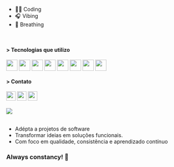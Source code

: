 - 👩‍💻 Coding
- 🎧 Vibing
- 🍃 Breathing

<br>

#### > Tecnologias que utilizo
<div>  
   <img align="center" height="30" width="30"  src="https://cdn.jsdelivr.net/gh/devicons/devicon@latest/icons/typescript/typescript-original.svg" />       
   <img align="center" height="30" width="30"  src="https://cdn.jsdelivr.net/gh/devicons/devicon@latest/icons/javascript/javascript-original.svg" />
   <img align="center" height="30" width="30" src="https://cdn.jsdelivr.net/gh/devicons/devicon@latest/icons/nodejs/nodejs-original.svg" />
   <img align="center" height="30" width="30" src="https://cdn.jsdelivr.net/gh/devicons/devicon@latest/icons/react/react-original.svg" />
   <img align="center" height="30" width="30" src="https://cdn.jsdelivr.net/gh/devicons/devicon@latest/icons/nextjs/nextjs-original.svg" />
   <img align="center" height="30" width="30" src="https://cdn.jsdelivr.net/gh/devicons/devicon@latest/icons/tailwindcss/tailwindcss-original.svg" />
   <img align="center" height="30" width="30" src="https://cdn.jsdelivr.net/gh/devicons/devicon@latest/icons/postman/postman-original.svg" />
   <img align="center" height="30" width="30" src="https://cdn.jsdelivr.net/gh/devicons/devicon@latest/icons/vitest/vitest-original.svg" />                      
</div>


#### > Contato

<div>
   <a href="https://www.linkedin.com/in/aritana-pianco/" target="_blank" ><img  height="25" src="https://img.shields.io/badge/LinkedIn-0077B5?style=for-the-badge&logo=linkedin&logoColor=white" ></a>
   <a href="https://www.instagram.com/_aripianco/" target="_blank" ><img height="25" src="https://img.shields.io/badge/-Instagram-%23E4405F?style=for-the-badge&logo=instagram&logoColor=white" ></a> 
   <a href="mailto:aritanapianco10@gmail.com" target="_blank"><img height="25" src="https://img.shields.io/badge/-Gmail-%23333?style=for-the-badge&logo=gmail&logoColor=white" ></a>
</div>

<br>

<div>
<img align="center" src="https://github-readme-stats.vercel.app/api/top-langs/?username=AritanaPianco&layout=donut&langs_count=8&theme=tokyonight"/>
</div>

<br>

- Adépta a projetos de software
- Transformar ideias em soluções funcionais.
- Com foco em qualidade, consistência e aprendizado contínuo

### Always constancy! 🧠
